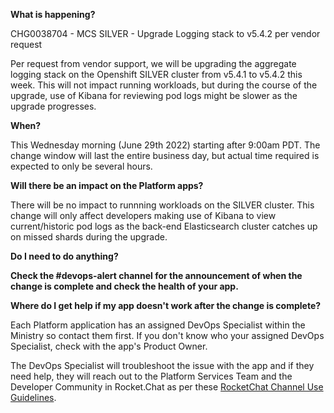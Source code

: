 **What is happening?**

CHG0038704 - MCS SILVER - Upgrade Logging stack to v5.4.2 per vendor request

Per request from vendor support, we will be upgrading the aggregate logging stack on the Openshift SILVER cluster from v5.4.1 to v5.4.2 this week.
 This will not impact running workloads, but during the course of the upgrade, use of Kibana for reviewing pod logs might be slower as the upgrade progresses.

**When?**

This Wednesday morning (June 29th 2022) starting after 9:00am PDT. The change window will last the entire business day, but actual time required is expected to only be several hours.

**Will there be an impact on the Platform apps?**

There will be no impact to runnning workloads on the SILVER cluster. This change will only affect developers making use of Kibana to view current/historic pod logs as the back-end Elasticsearch cluster catches up on missed shards during the upgrade.


**Do I need to do anything?**

**Check the #devops-alert channel for the announcement of when the change is complete and check the health of your app.**

**Where do I get help if my app doesn't work after the change is complete?**

Each Platform application has an assigned DevOps Specialist within the Ministry so contact them first. If you don't know who your assigned DevOps Specialist, check with the app's Product Owner.

The DevOps Specialist will troubleshoot the issue with the app and if they need help, they will reach out to the Platform Services Team and the Developer Community in Rocket.Chat as per these [RocketChat Channel Use Guidelines](
https://developer.gov.bc.ca/Getting-human-support-for-issues-not-covered-by-devops-requests).
